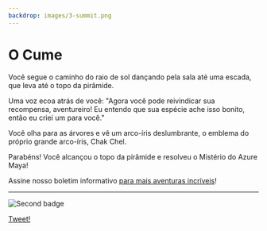 ```yaml
---
backdrop: images/3-summit.png
---
```


# O Cume

Você segue o caminho do raio de sol dançando pela sala até uma escada, que leva até o topo da pirâmide.

Uma voz ecoa atrás de você: "Agora você pode reivindicar sua recompensa, aventureiro! Eu entendo que sua espécie ache isso bonito, então eu criei um para você."

Você olha para as árvores e vê um arco-íris deslumbrante, o emblema do próprio grande arco-íris, Chak Chel.

Parabéns! Você alcançou o topo da pirâmide e resolveu o Mistério do Azure Maya!

Assine nosso boletim informativo <a href="https://azure.microsoft.com/resources/join-the-azure-developer-community?WT.mc_id=mayamystery-newsletter-jelooper" target = "_blank"> para mais aventuras incríveis</a>!

<hr class="m-5"/>

![Second badge](/images/badge3.png)

[Tweet!](https://twitter.com/intent/tweet?url=https%3A%2F%2Faka.ms/AzureMayaMystery&hashtags=AzureMayaMystery&text=I%20reached%20the%20summit%20of%20the%20Azure%20Maya%20Mystery%20pyramid!%20%20Discover%20the%20adventure!)
